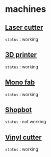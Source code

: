 # machines

## [Laser cutter](/machines/laser-cutter.md)  
`status` : working
## [3D printer](/machines/3d-printer.md)  
`status` : working
## [Mono fab](/machines/monofab.md)  
`status` : working
## [Shopbot](/machines/shopbot.md)  
`status` : not working
## [Vinyl cutter](/machines/vinyl-cutter.md)  
`status` : working